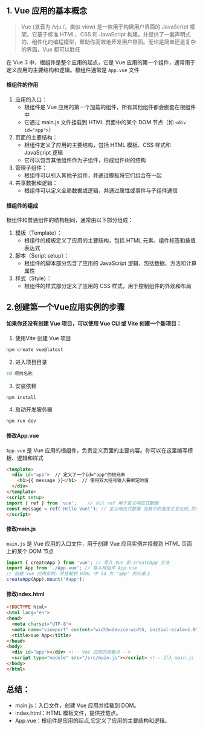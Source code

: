 ## 1. Vue 应用的基本概念
>Vue (发音为 /vjuː/，类似 view) 是一款用于构建用户界面的 JavaScript 框架。它基于标准 HTML、CSS 和 JavaScript 构建，并提供了一套声明式的、组件化的编程模型，帮助你高效地开发用户界面。无论是简单还是复杂的界面，Vue 都可以胜任

在 Vue 3 中，根组件是整个应用的起点，它是 Vue 应用的第一个组件，通常用于定义应用的主要结构和逻辑。根组件通常是 `App.vue` 文件
#### 根组件的作用
1. 应用的入口：
    - 根组件是 Vue 应用的第一个加载的组件，所有其他组件都会嵌套在根组件中
    - 它通过 main.js 文件挂载到 HTML 页面中的某个 DOM 节点（如 `<div id="app">`）
2. 页面的主要结构：
    - 根组件定义了应用的主要结构，包括 HTML 模板、CSS 样式和 JavaScript 逻辑
    - 它可以包含其他组件作为子组件，形成组件树的结构
3. 管理子组件：
    - 根组件可以引入其他子组件，并通过模板将它们组合在一起
4. 共享数据和逻辑：
    - 根组件可以定义全局数据或逻辑，并通过属性或事件与子组件通信

#### 根组件的组成
根组件和普通组件的结构相同，通常由以下部分组成：
1. 模板（Template）：
    - 根组件的模板定义了应用的主要结构，包括 HTML 元素、组件标签和插值表达式
2. 脚本（Script setup）：
    - 根组件的脚本部分包含了应用的 JavaScript 逻辑，包括数据、方法和计算属性
3. 样式（Style）：
    - 根组件的样式部分定义了应用的 CSS 样式，用于控制组件的外观和布局

## 2.创建第一个Vue应用实例的步骤
#### 如果你还没有创建 Vue 项目，可以使用 Vue CLI 或 Vite 创建一个新项目：
1. 使用Vite 创建 Vue 项目
```bash
npm create vue@latest
```
2. 进入项目目录
```bash
cd 项目名称
```
3. 安装依赖
```bash
npm install
```
4. 启动开发服务器
```bash
npm run dev
```
#### 修改App.vue

`App.vue` 是 Vue 应用的根组件，负责定义页面的主要内容。你可以在这里编写模板、逻辑和样式

```html
<template>
  <div id="app">  // 定义了一个id="app"的根元素
    <h1>{{ message }}</h1>  // 使用双大括号输入要绑定的值
  </div>
</template>
<script setup>
import { ref } from 'vue';    // 引入 ref 用于定义响应式数据
const message = ref('Hello Vue!'); // 定义响应式数据 当其中的值发生变化时,页面会自动更新
</script>
```

#### 修改main.js
`main.js` 是 Vue 应用的入口文件，用于创建 Vue 应用实例并挂载到 HTML 页面上的某个 DOM 节点
```js
import { createApp } from 'vue'; // 导入 Vue 的 createApp 方法
import App from './App.vue'; // 导入根组件 App.vue
// 创建 Vue 应用实例，并挂载到 HTML 中 id 为 "app" 的元素上
createApp(App).mount('#app');
```

#### 修改index.html
``` html
<!DOCTYPE html>
<html lang="en">
<head>
  <meta charset="UTF-8">
  <meta name="viewport" content="width=device-width, initial-scale=1.0">
  <title>Vue App</title>
</head>
<body>
  <div id="app"></div> <!-- Vue 应用的挂载点 -->
  <script type="module" src="/src/main.js"></script> <!-- 引入 main.js -->
</body>
</html>
```
## 总结：
- main.js：入口文件，创建 Vue 应用并挂载到 DOM。
- index.html：HTML 模板文件，提供挂载点。
- App.vue：根组件是应用的起点,它定义了应用的主要结构和逻辑。